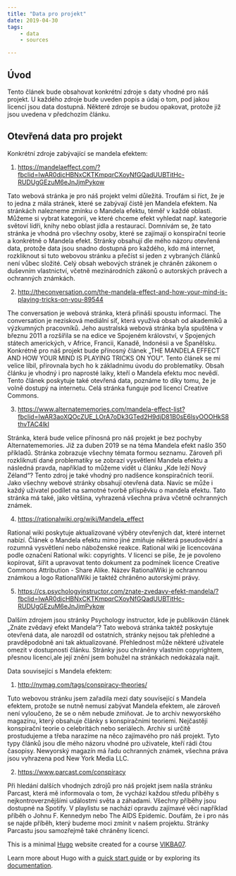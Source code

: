 ```yaml
---
title: "Data pro projekt"
date: 2019-04-30
tags: 
    - data
    - sources

---
```

## Úvod

Tento článek bude obsahovat konkrétní zdroje s daty vhodné pro náš projekt. U každého zdroje bude uveden popis a údaj o tom, pod jakou licencí jsou data dostupná. Některé zdroje se budou opakovat, protože již jsou uvedena v předchozím článku. 


## Otevřená data pro projekt 

Konkrétní zdroje zabývající se mandela efektem:

1) https://mandelaeffect.com/?fbclid=IwAR0djcHBNxCKTKmpqrCXoyNfGQadUUBTitHc-RUDUgGEzuM6eJnJjmPykow

Tato webová stránka je pro náš projekt velmi důležitá. Troufám si říct, že je to jedna z mála stránek, které se zabývají čistě jen Mandela efektem. Na stránkách nalezneme zmínku o Mandela efektu, téměř v každé oblasti. Můžeme si vybrat kategorii, ve které chceme efekt vyhledat např. kategorie světoví lídři, knihy nebo oblast jídla a restaurací. Domnívám se, že tato stránka je vhodná pro všechny osoby, které se zajímají o konspirační teorie a konkrétně o Mandela efekt. Stránky obsahují dle mého názoru otevřená data, protože data jsou snadno dostupná pro každého, kdo má internet, rozkliknout si tuto webovou stránku a přečíst si jeden z vybraných článků není vůbec složité. Celý obsah webových stránek je chráněn zákonem o duševním vlastnictví, včetně mezinárodních zákonů o autorských právech a ochranných známkách. 

2) http://theconversation.com/the-mandela-effect-and-how-your-mind-is-playing-tricks-on-you-89544

The conversation je webová stránka, která přináši spoustu informací. The conversation je nezisková mediální síť, která využívá obsah od akademiků a výzkumných pracovníků. Jeho australská webová stránka byla spuštěna v březnu 2011 a rozšířila se na edice ve Spojeném království, v Spojených státech amerických, v Africe, Francii, Kanadě, Indonésii a ve Španělsku. Konkrétně pro náš projekt bude přínosný článek „THE MANDELA EFFECT AND HOW YOUR MIND IS PLAYING TRICKS ON YOU“. Tento článek se mi velice líbil, přirovnala bych ho k základnímu úvodu do problematiky. Obsah článku je vhodný i pro naprosté laiky, kteří o Mandela efektu moc nevědí. Tento článek poskytuje také otevřená data, poznáme to díky tomu, že je volně dostupý na internetu. Celá stránka funguje pod licencí Creative Commons. 

3) https://www.alternatememories.com/mandela-effect-list?fbclid=IwAR3aoXQOcZUE_LOrA7oDk3GTed2H9djD81B0sE6lsyOOOHkS8thvTAC4lkI

Stránka, která bude velice přínosná pro náš projekt je bez pochyby Alternatememories. Již za duben 2019 se na téma Mandela efekt našlo 350 příkladů. Stránka zobrazuje všechny témata formou seznamu. Zároveň při rozkliknutí dané problematiky se zobrazí vysvětlení Mandela efektu a následná pravda, například to můžeme vidět u článku  „Kde leží Nový Zéland“? Tento zdroj je také vhodný pro nadšence konspiračních teorií. Jako všechny webové stránky obsahují otevřená data. Navíc se může i každý uživatel podílet na samotné tvorbě příspěvku o mandela efektu. Tato stránka má také, jako většina, vyhrazená všechna práva včetně ochranných známek.

4) https://rationalwiki.org/wiki/Mandela_effect

Rational wiki poskytuje aktualizované výběry otevřených dat, které internet nabízí. Článek o Mandela efektu mimo jíné zmiňuje některá pseudovědní a rozumná vysvětlení nebo náboženské reakce.  Rational wiki je licencována podle označení Rational wiki: copyrights. V licenci se píše, že je povoleno kopírovat, šířit a upravovat tento dokument za podmínek licence Creative Commons Attribution - Share Alike. Název RationalWiki je ochrannou známkou a logo RationalWiki je taktéž chráněno autorskými právy.

5) https://cs.psychologyinstructor.com/znate-zvedavy-efekt-mandela/?fbclid=IwAR0djcHBNxCKTKmpqrCXoyNfGQadUUBTitHc-RUDUgGEzuM6eJnJjmPykow

Dalším zdrojem jsou stránky Psychology instructor, kde je publikován článek „Znáte zvědavý efekt Mandela“? Tato webová stránka taktéž poskytuje otevřená data, ale narozdíl od ostatních, stránky nejsou tak přehledné a pravděpodobně ani tak aktualizované. Přehlednost může některé uživatele omezit v dostupnosti článku. Stránky jsou chráněny vlastním copyrightem, přesnou licenci,ale její znění jsem bohužel na stránkách nedokázala najít.


Data související s Mandela efektem:

1) http://nymag.com/tags/conspiracy-theories/

Tuto webovou stránku jsem zařadila mezi daty souvísející s Mandela efektem, protože se nutně nemusí zabývat Mandela efektem, ale zároveň není vyloučeno, že se o něm nebude zmiňovat. Je to archiv newyorského magazínu, který obsahuje články s konspiračními teoriemi. Nejčastěji konspirační teorie o celebritách nebo seriálech. Archiv si určitě prostudujeme a třeba narazíme na něco zajímavého pro náš projekt. Tyto typy článků jsou dle mého názoru vhodné pro uživatele, kteří rádi čtou časopisy. Newyorský magazín má řadu ochranných známek, všechna práva jsou vyhrazena pod New York Media LLC.

2) https://www.parcast.com/conspiracy

Při hledání dalších vhodných zdrojů pro náš projekt jsem našla stránku Parcast, která mě informovala o tom, že vychází každou středu příběhy s nejkontroverznějšími událostmi světa a záhadami. Všechny příběhy jsou dostupné na Spotify. V playlistu se nachází opravdu zajímavé věci například příběh o Johnu F. Kennedym nebo The AIDS Epidemic. Doufám, že i pro nás se najde příběh, který budeme moci zmínit v našem projektu. Stránky Parcastu jsou samozřejmě také chráněny licencí. 


This is a minimal [Hugo][] website created for a course [VIKBA07][].

Learn more about Hugo with a [quick start guide][qs] or by exploring its [documentation][hugoDocs].

[Hugo]: https://gohugo.io
[VIKBA07]: https://is.muni.cz/predmet/phil/VIKBA07
[hugoDocs]: https://gohugo.io/documentation/
[qs]: https://gohugo.io/getting-started/quick-start/

